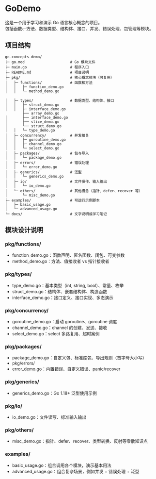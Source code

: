 # GoDemo

这是一个用于学习和演示 Go 语言核心概念的项目。  
包括~~函数、方法~~、数据类型、结构体、接口、并发、错误处理、包管理等模块。

## 项目结构
```
go-concepts-demo/
├─ go.mod                     # Go 模块文件
├─ main.go                    # 程序入口
├─ README.md                  # 项目说明
├─ pkg/                       # 核心概念模块（可复用）
│   ├─ functions/             # 函数和方法
│   │   ├─ function_demo.go
│   │   └─ method_demo.go

│   ├─ types/                 # 数据类型、结构体、接口
│   │   ├─ struct_demo.go
│   │   ├─ interface_demo.go
        ├── array_demo.go
│       ├── interface_demo.go
│       ├── slice_demo.go
│       └── struct_demo.go
│   │   └─ type_demo.go
│   ├─ concurrency/           # 并发相关
│   │   ├─ goroutine_demo.go
│   │   ├─ channel_demo.go
│   │   └─ select_demo.go
│   ├─ packages/              # 包与导入
│   │   └─ package_demo.go
│   ├─ errors/                # 错误处理
│   │   └─ error_demo.go
│   ├─ generics/              # 泛型
│   │   └─ generics_demo.go
│   ├─ io/                    # 文件操作、输入输出
│   │   └─ io_demo.go
│   └─ others/                # 其他概念（指针、defer、recover 等）
│       └─ misc_demo.go
├─ examples/                  # 可运行示例脚本
│   ├─ basic_usage.go
│   └─ advanced_usage.go
└─ docs/                      # 文字说明或学习笔记

```

## 模块设计说明
### pkg/functions/

- function_demo.go：函数声明、匿名函数、闭包、可变参数
- method_demo.go：方法、值接收者 vs 指针接收者

### pkg/types/
- type_demo.go：基本类型（int, string, bool）、常量、枚举
- struct_demo.go：结构体、嵌套结构体、构造函数
- interface_demo.go：接口定义、接口实现、多态演示

### pkg/concurrency/
- goroutine_demo.go：启动 goroutine、goroutine 调度
- channel_demo.go：channel 的创建、发送、接收
- select_demo.go：select 多路复用、超时案例

### pkg/packages/
- package_demo.go：自定义包、标准库包、导出规则（首字母大小写）
- pkg/errors/
- error_demo.go：内置错误、自定义错误、panic/recover

### pkg/generics/
- generics_demo.go：Go 1.18+ 泛型使用示例

### pkg/io/
- io_demo.go：文件读写、标准输入输出

### pkg/others/
- misc_demo.go：指针、defer、recover、类型转换、反射等零散知识点

### examples/
- basic_usage.go：组合调用各个模块，演示基本用法
- advanced_usage.go：组合复杂场景，例如并发 + 错误处理 + 泛型